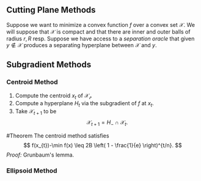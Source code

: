 ## Cutting Plane Methods

Suppose we want to minimize a convex function $f$ over a convex set $\mathcal{X}$. We will suppose that $\mathcal{X}$ is compact and that there are inner and outer balls of radius $r,R$ resp. Suppose we have access to a *separation oracle* that given $y \notin \mathcal{X}$ produces a separating hyperplane between $\mathcal{X}$ and $y$.

## Subgradient Methods

### Centroid Method
1. Compute the centroid $x_{t}$ of $\mathcal{X_{t}}$.
2. Compute a hyperplane $H_{t}$ via the subgradient of $f$ at $x_{t}$.
3. Take $\mathcal{X}_{t + 1}$ to be 
$$
\mathcal{X} _{t+1} = H_{-}\cap \mathcal{X} _{t}.
$$

#Theorem The centroid method satisfies 
$$
f(x_{t})-\min f(x) \leq 2B \left( 1 - \frac{1}{e} \right)^{t/n}.
$$
*Proof:* Grunbaum's lemma.

### Ellipsoid Method
